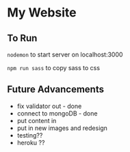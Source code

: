 # My Website

## To Run

```nodemon```
to start server on localhost:3000

```npm run sass```
to copy sass to css


## Future Advancements
- fix validator out  - done
- connect to mongoDB - done
- put content in
- put in new images and redesign
- testing??
- heroku ??
